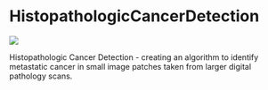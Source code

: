 # HistopathologicCancerDetection

![](http://diagnijmegen.nl/images/8/88/Colon.png)


Histopathologic Cancer Detection - creating an algorithm to identify metastatic cancer in small image patches taken from larger digital pathology scans. 
